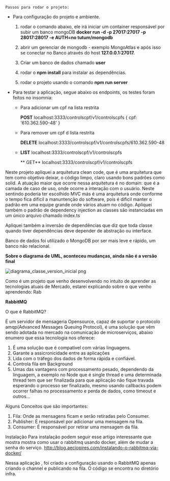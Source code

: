 `` Passos para rodar o projeto: ``

 - Para configuração do projeto e ambiente.

      1. rodar o comando abaixo, ele irá iniciar um container responsável por subir um banco mongoDB
      **docker run -d -p 27017:27017 -p 28017:28017 -e AUTH=no tutum/mongodb**

      2.  abrir um gerenciar de mongodb - exemplo MongoAtlas e após isso se conectar no Banco através do host **127.0.0.1:27017.**

      3. Criar um banco de dados chamado **user**

      4. rodar o **npm install** para instalar as dependências.

      5. rodar o projeto usando o comando **npm run server**

 - Para testar a aplicação, segue abaixo os endpoints, os testes foram feitos no insomnia:

    - Para adicionar um cpf na lista restrita 
        
      **POST** localhost:3333/controlscpf/v1/controlscpfs 
          {
            cpf: '610.362.590-48'
          }

    - Para remover um cpf d lista restrita    
        
      **DELETE** localhost:3333/controlscpf/v1/controlscpfs/610.362.590-48
    
    - **LIST** localhost:3333/controlscpf/v1/controlscpfs 
        
      ** GET** localhost:3333/controlscpf/v1/controlscpfs 


Neste projeto apliquei a arquitetura clean code, que é uma arquitetura que tem como objetivo deixar, o código limpo,
claro usando bons padrões como solid. A atuação maior que ocorre nessa arquitetura é no domain: que é a camada de caso de uso, 
onde ocorre a interação com o usuário. Neste sentindo poderia ter escolhido MVC más é uma arquitetura
onde conforme o tempo fica dificil a manuntenção do software, pois é dificil manter o padrão
em uma equipe grande onde vários atuam no código. Apliquei também o padrão de dependency injection as classes
são instanciadas em um único arquivo chamado index.ts

Apliquei também a inversão de dependências que diz que toda classe quando tiver dependências deve depender 
de abstração ou interface.

Banco de dados foi utilizado o MongoDB por ser mais leve e rápido, um banco não relacional.




**Sobre o diagrama de UML, aconteceu mudanças, ainda não é a versão final**

![diagrama_classe_version_inicial png](https://user-images.githubusercontent.com/12539016/130900566-266d23ee-501d-4d5a-ae0b-c75afc8149a0.png)



Como é um projeto que venho desenvolvendo  no intuito de aprender as tecnologias atuais de Mercado, estarei explicando sobre o que venho aprendendo: Rab


**RabbitMQ**

O que é RabbitMQ?

É um servidor de mensageria Opensource, capaz de suportar o protocolo amqp(Advanced Messages Queuing Protocol), é uma solução que vêm sendo adotada no mercado na comunicação de microserviços,  abaixo enumero que essa tecnologia nos oferece: 
1. É uma solução que é compativel com várias linguagens.
2. Garante a assicronicidade entre as aplicações
3. Lida com o tráfego dos dados de forma rápida e confiável. 
4. Controla fila em Background
5. Umas das vantagens com processamento pesado, dependendo da linguagem, a exemplo no Node que é single thread  e uma determinada thread tem que ser finalizada para que aplicação não fique travada esperando o processo ser finalizado, mesmo usando callbacks podem ocorrer falhas no processamento e perda de dados, como timeout e outros...

Alguns Conceitos que são importantes: 

1. Fila: Onde as mensagens ficam e serão retiradas pelo Consumer.
2. Publisher: É responsável por adicionar uma mensagem na fila.
3. Consumer: É responsável por retirar uma mensagem da fila.

Instalação 
Para instalação podem seguir esse artigo interessante que mostra mostra como usar o rabbitmq usando docker, além de mudar a senha do serviço.
http://blog.aeciopires.com/instalando-o-rabbitmq-via-docker/


Nessa aplicação , foi criado a configuração usando o RabbitMQ apenas criando o channel e publicando na fila. O código se encontra no diretório infra.










